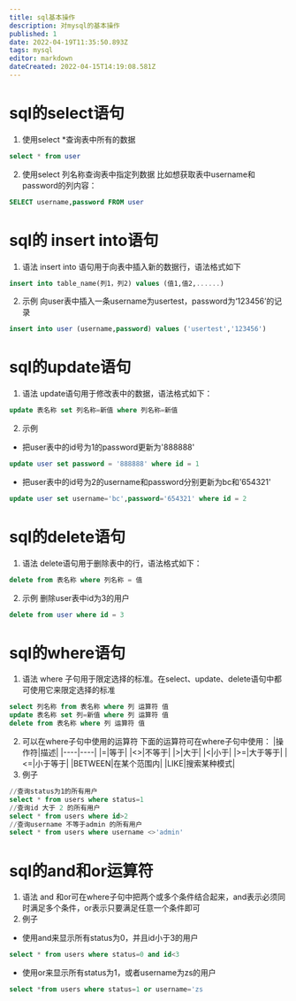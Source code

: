 ```yaml
---
title: sql基本操作
description: 对mysql的基本操作
published: 1
date: 2022-04-19T11:35:50.893Z
tags: mysql
editor: markdown
dateCreated: 2022-04-15T14:19:08.581Z
---
```


# sql的select语句
1. 使用select *查询表中所有的数据
``` sql
select * from user
```
2. 使用select 列名称查询表中指定列数据
比如想获取表中username和password的列内容：
``` sql
SELECT username,password FROM user
```
# sql的 insert into语句
1. 语法
insert into 语句用于向表中插入新的数据行，语法格式如下
``` sql
insert into table_name(列1，列2) values (值1,值2,......)
```
2. 示例
向user表中插入一条username为usertest，password为‘123456’的记录
``` sql
insert into user (username,password) values ('usertest','123456')
```
# sql的update语句
1. 语法
update语句用于修改表中的数据，语法格式如下：
``` sql
update 表名称 set 列名称=新值 where 列名称=新值
```
2. 示例
+ 把user表中的id号为1的password更新为'888888'
``` sql
update user set password = '888888' where id = 1
```
+ 把user表中的id号为2的username和password分别更新为bc和'654321'
``` sql
update user set username='bc',password='654321' where id = 2
```
# sql的delete语句
1. 语法
delete语句用于删除表中的行，语法格式如下：
``` sql
delete from 表名称 where 列名称 = 值
```
2. 示例
删除user表中id为3的用户
``` sql
delete from user where id = 3
```
# sql的where语句
1. 语法
where 子句用于限定选择的标准。在select、update、delete语句中都可使用它来限定选择的标准
``` sql
select 列名称 from 表名称 where 列 运算符 值
update 表名称 set 列=新值 where 列 运算符 值
delete from 表名称 where 列 运算符 值
```
2. 可以在where子句中使用的运算符
下面的运算符可在where子句中使用：
|操作符|描述|
|----|----|
|=|等于|
|<>|不等于|
|>|大于|
|<|小于|
|>=|大于等于|
|<=|小于等于|
|BETWEEN|在某个范围内|
|LIKE|搜索某种模式|
3. 例子
``` sql
//查询status为1的所有用户
select * from users where status=1
//查询id 大于 2 的所有用户
select * from users where id>2
//查询username 不等于admin 的所有用户
select * from users where username <>'admin'
```
# sql的and和or运算符
1. 语法
and 和or可在where子句中把两个或多个条件结合起来，and表示必须同时满足多个条件，or表示只要满足任意一个条件即可
2. 例子
+ 使用and来显示所有status为0，并且id小于3的用户
``` sql
select * from users where status=0 and id<3
```
+ 使用or来显示所有status为1，或者username为zs的用户
``` sql
select *from users where status=1 or username='zs
```
